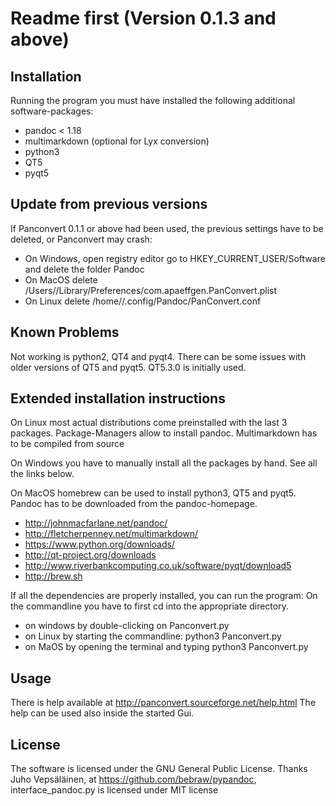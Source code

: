 # Readme first (Version 0.1.3 and above)

## Installation

Running the program you must have installed the following additional software-packages:

- pandoc < 1.18
- multimarkdown (optional for Lyx conversion)
- python3
- QT5
- pyqt5

## Update from previous versions
If Panconvert 0.1.1 or above had been used, the previous settings have to be deleted, or Panconvert may crash:

- On Windows, open registry editor go to HKEY_CURRENT_USER/Software and delete the folder Pandoc
- On MacOS delete /Users/<USERNAME>/Library/Preferences/com.apaeffgen.PanConvert.plist
- On Linux delete /home/<USERNAME>/.config/Pandoc/PanConvert.conf

## Known Problems

Not working is python2, QT4 and pyqt4. There can be some issues with older versions of QT5 and pyqt5. QT5.3.0 is
initially used.

## Extended installation instructions

On Linux most actual distributions come preinstalled with the last 3 packages. Package-Managers allow to install pandoc.
Multimarkdown has to be compiled from source

On Windows you have to manually install all the packages by hand. See all the links below.

On MacOS homebrew can be used to install python3, QT5 and pyqt5. Pandoc has to be downloaded from the pandoc-homepage.


- http://johnmacfarlane.net/pandoc/
- http://fletcherpenney.net/multimarkdown/
- https://www.python.org/downloads/
- http://qt-project.org/downloads
- http://www.riverbankcomputing.co.uk/software/pyqt/download5
- http://brew.sh

If all the dependencies are properly installed, you can run the program:
On the commandline you have to first cd into the appropriate directory.

- on windows by double-clicking on Panconvert.py
- on Linux by starting the commandline: python3 Panconvert.py
- on MaOS by opening the terminal and typing python3 Panconvert.py

## Usage

There is help available at http://panconvert.sourceforge.net/help.html
The help can be used also inside the started Gui.

## License

The software is licensed under the GNU General Public License.
Thanks Juho Vepsäläinen, at https://github.com/bebraw/pypandoc, interface_pandoc.py is licensed under MIT license


